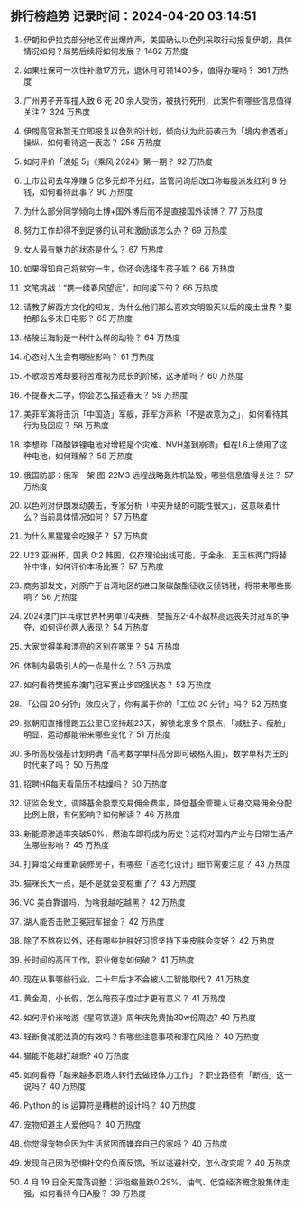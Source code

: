 
## 排行榜趋势 记录时间：2024-04-20 03:14:51
  
  1. 伊朗和伊拉克部分地区传出爆炸声，美国确认以色列采取行动报复伊朗，具体情况如何？局势后续将如何发展？ 1482 万热度
    
  2. 如果社保可一次性补缴17万元，退休月可领1400多，值得办理吗？ 361 万热度
    
  3. 广州男子开车撞人致 6 死 20 余人受伤，被执行死刑，此案件有哪些信息值得关注？ 324 万热度
    
  4. 伊朗高官称暂无立即报复以色列的计划，倾向认为此前袭击为「境内渗透者」操纵，如何看待这一表态？ 256 万热度
    
  5. 如何评价「浪姐 5」《乘风 2024》第一期？ 92 万热度
    
  6. 上市公司去年净赚 5 亿多元却不分红，监管问询后改口称每股派发红利 9 分钱，如何看待此事？ 90 万热度
    
  7. 为什么部分同学倾向土博+国外博后而不是直接国外读博？ 77 万热度
    
  8. 努力工作却得不到足够的认可和激励该怎么办？ 69 万热度
    
  9. 女人最有魅力的状态是什么？ 67 万热度
    
  10. 如果得知自己将贫穷一生，你还会选择生孩子嘛？ 66 万热度
    
  11. 文笔挑战：“携一缕春风望远”，如何接下句？ 66 万热度
    
  12. 请教了解西方文化的知友，为什么他们那么喜欢文明毁灭以后的废土世界？要拍那么多末日电影？ 65 万热度
    
  13. 格陵兰海豹是一种什么样的动物？ 64 万热度
    
  14. 心态对人生会有哪些影响？ 61 万热度
    
  15. 不歌颂苦难却要将苦难视为成长的阶梯，这矛盾吗？ 60 万热度
    
  16. 不提春天二字，你会怎么描述春天？ 59 万热度
    
  17. 美菲军演将击沉「中国造」军舰，菲军方声称「不是故意为之」，如何看待其行为及回应？ 58 万热度
    
  18. 李想称「磷酸铁锂电池对增程是个灾难、NVH差到崩溃」但在L6上使用了这种电池，如何理解？ 58 万热度
    
  19. 俄国防部：俄军一架 图-22M3 远程战略轰炸机坠毁，哪些信息值得关注？ 57 万热度
    
  20. 以色列对伊朗发动袭击，专家分析「冲突升级的可能性很大」，这意味着什么？当前具体情况如何？ 57 万热度
    
  21. 为什么黑猩猩会吃猴子？ 57 万热度
    
  22. U23 亚洲杯，国奥 0:2 韩国，仅存理论出线可能，于金永、王玉栋两门将替补中锋，如何评价本场比赛？ 57 万热度
    
  23. 商务部发文，对原产于台湾地区的进口聚碳酸酯征收反倾销税，将带来哪些影响？ 56 万热度
    
  24. 2024澳门乒乓球世界杯男单1/4决赛，樊振东2-4不敌林高远丧失对冠军的争夺，如何评价两人表现？ 54 万热度
    
  25. 大家觉得美和漂亮的区别在哪里？ 54 万热度
    
  26. 体制内最吸引人的一点是什么？ 53 万热度
    
  27. 如何看待樊振东澳门冠军赛止步四强状态？ 53 万热度
    
  28. 「公园 20 分钟」效应火了，你有属于你的「工位 20 分钟」吗？ 52 万热度
    
  29. 张朝阳直播慢跑五公里已坚持超23天，解锁北京多个景点，「减肚子、瘦脸」明显，运动都能带来哪些变化？ 51 万热度
    
  30. 多所高校强基计划明确「高考数学单科高分即可破格入围」，数学单科为王的时代来了吗？ 50 万热度
    
  31. 招聘HR每天看简历不枯燥吗？ 50 万热度
    
  32. 证监会发文，调降基金股票交易佣金费率，降低基金管理人证券交易佣金分配比例上限，有何影响？如何解读？ 46 万热度
    
  33. 新能源渗透率突破50%，燃油车即将成为历史？这将对国内产业与日常生活产生哪些影响？ 45 万热度
    
  34. 打算给父母重新装修房子，有哪些「适老化设计」细节需要注意？ 43 万热度
    
  35. 猫咪长大一点，是不是就会变稳重了？ 43 万热度
    
  36. VC 美白靠谱吗，为啥我越吃越黑？ 42 万热度
    
  37. 湖人能否击败卫冕冠军掘金？ 42 万热度
    
  38. 除了不熬夜以外，还有哪些护肤好习惯坚持下来皮肤会变好？ 42 万热度
    
  39. 长时间的高压工作，职业倦怠如何破？ 41 万热度
    
  40. 现在从事哪些行业，二十年后才不会被人工智能取代？ 41 万热度
    
  41. 黄金周，小长假，怎么陪孩子度过才更有意义？ 41 万热度
    
  42. 如何评价米哈游《星穹铁道》周年庆免费抽30w份周边? 40 万热度
    
  43. 轻断食减肥法真的有效吗？有哪些注意事项和潜在风险？ 40 万热度
    
  44. 猫能不能越打越乖? 40 万热度
    
  45. 如何看待「越来越多职场人转行去做轻体力工作」？职业路径有「断档」这一说吗？ 40 万热度
    
  46. Python 的 is 运算符是糟糕的设计吗？ 40 万热度
    
  47. 宠物知道主人爱他吗？ 40 万热度
    
  48. 你觉得宠物会因为生活贫困而嫌弃自己的家吗？ 40 万热度
    
  49. 发现自己因为恐惧社交的负面反馈，所以逃避社交，怎么改变呢？ 40 万热度
    
  50. 4 月 19 日全天震荡调整：沪指缩量跌0.29%，油气、低空经济概念股集体走强，如何看待今日A股？ 39 万热度
    